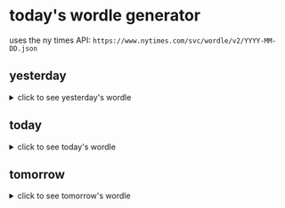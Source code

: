 # today's wordle generator

uses the ny times API: `https://www.nytimes.com/svc/wordle/v2/YYYY-MM-DD.json`

## yesterday

<details>
    <summary>click to see yesterday's wordle</summary>

    bully

</details>

## today

<details>
    <summary>click to see today's wordle</summary>

    lover

</details>

## tomorrow

<details>
    <summary>click to see tomorrow's wordle</summary>

    empty

</details>
